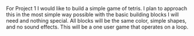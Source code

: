 For Project 1 I would like to build a simple game of tetris. I plan to approach this in the most simple way possible with the basic building blocks I will need and nothing special. All blocks will be the same color, simple shapes, and no sound effects. This will be a one user game that operates on a loop.
